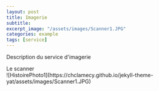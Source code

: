 ```yaml
---
layout: post
title: Imagerie
subtitle:
excerpt_image: "/assets/images/Scanner1.JPG"
categories: example
tags: [service]
---
```


Description du service d'imagerie

<figcaption>Le scanner</figcaption>
![HistoirePhoto1](https://chclamecy.github.io/jekyll-theme-yat/assets/images/Scanner1.JPG)


